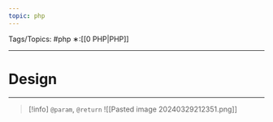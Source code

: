 ```yaml
---
topic: php
---
```



Tags/Topics: #php
∗:[[0 PHP|PHP]]

---
# Design

--- 

> [!info] `@param`, `@return`
> ![[Pasted image 20240329212351.png]]


